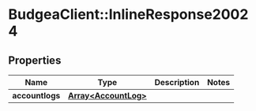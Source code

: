 # BudgeaClient::InlineResponse20024

## Properties
Name | Type | Description | Notes
------------ | ------------- | ------------- | -------------
**accountlogs** | [**Array&lt;AccountLog&gt;**](AccountLog.md) |  | 


